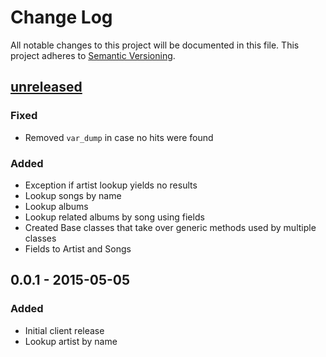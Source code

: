 # Change Log
All notable changes to this project will be documented in this file.
This project adheres to [Semantic Versioning](http://semver.org/).

## [unreleased][unreleased] ##

### Fixed ###
- Removed `var_dump` in case no hits were found

### Added ###
- Exception if artist lookup yields no results
- Lookup songs by name
- Lookup albums
- Lookup related albums by song using fields
- Created Base classes that take over generic methods used by multiple classes
- Fields to Artist and Songs

## 0.0.1 - 2015-05-05 ##
### Added ###
- Initial client release
- Lookup artist by name

[unreleased]: https://github.com/PBXg33k/vocadb-php/compare/v0.0.1...develop